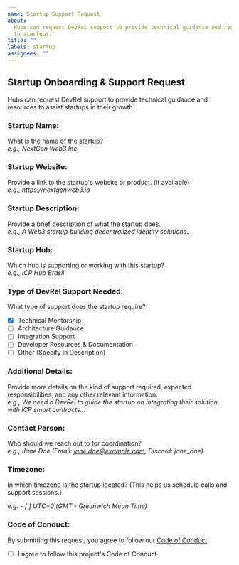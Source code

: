 ```yaml
---
name: Startup Support Request
about:
  Hubs can request DevRel support to provide technical guidance and resources
  to startups.
title: ""
labels: startup
assignees: ""
---
```


## Startup Onboarding & Support Request

Hubs can request DevRel support to provide technical guidance and resources to assist startups in their growth.

### Startup Name:

What is the name of the startup?  
_e.g., NextGen Web3 Inc._

### Startup Website:

Provide a link to the startup's website or product. (if available)  
_e.g., https://nextgenweb3.io_

### Startup Description:

Provide a brief description of what the startup does.  
_e.g., A Web3 startup building decentralized identity solutions..._

### Startup Hub:

Which hub is supporting or working with this startup?  
_e.g., ICP Hub Brasil_

### Type of DevRel Support Needed:

What type of support does the startup require?

- [x] Technical Mentorship
- [ ] Architecture Guidance
- [ ] Integration Support
- [ ] Developer Resources & Documentation
- [ ] Other (Specify in Description)

### Additional Details:

Provide more details on the kind of support required, expected responsibilities, and any other relevant information.  
_e.g., We need a DevRel to guide the startup on integrating their solution with ICP smart contracts..._

### Contact Person:

Who should we reach out to for coordination?  
_e.g., Jane Doe (Email: jane.doe@example.com, Discord: jane_doe)_

### Timezone:

In which timezone is the startup located? (This helps us schedule calls and support sessions.)

_e.g. - [ ] UTC+0 (GMT - Greenwich Mean Time)_

### Code of Conduct:

By submitting this request, you agree to follow our [Code of Conduct](https://example.com).

- [ ] I agree to follow this project's Code of Conduct
